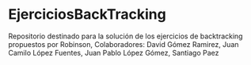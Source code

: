 # EjerciciosBackTracking
Repositorio destinado para la solución de los ejercicios de backtracking propuestos por Robinson, Colaboradores: David Gómez Ramirez, Juan Camilo López Fuentes, Juan Pablo López Gómez, Santiago Paez
